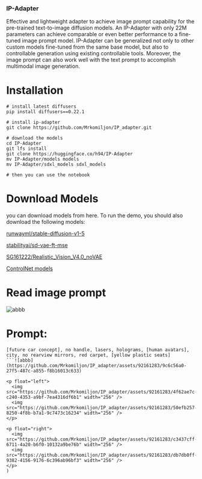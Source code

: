  ### IP-Adapter
Effective and lightweight adapter to achieve image prompt capability for the pre-trained text-to-image diffusion models. An IP-Adapter with only 22M parameters can achieve comparable or even better performance to a fine-tuned image prompt model. IP-Adapter can be generalized not only to other custom models fine-tuned from the same base model, but also to controllable generation using existing controllable tools. Moreover, the image prompt can also work well with the text prompt to accomplish multimodal image generation.
# Installation
```Prompt
# install latest diffusers
pip install diffusers==0.22.1

# install ip-adapter
git clone https://github.com/Mrkomiljon/IP_adapter.git

# download the models
cd IP-Adapter
git lfs install
git clone https://huggingface.co/h94/IP-Adapter
mv IP-Adapter/models models
mv IP-Adapter/sdxl_models sdxl_models

# then you can use the notebook
```
# Download Models
you can download models from here. To run the demo, you should also download the following models:

[runwayml/stable-diffusion-v1-5](https://huggingface.co/runwayml/stable-diffusion-v1-5)

[stabilityai/sd-vae-ft-mse](https://huggingface.co/stabilityai/sd-vae-ft-mse)

[SG161222/Realistic_Vision_V4.0_noVAE](https://huggingface.co/SG161222/Realistic_Vision_V4.0_noVAE)

[ControlNet models](https://huggingface.co/lllyasviel)

# Read image prompt
![abbb](https://github.com/Mrkomiljon/IP_adapter/assets/92161283/9c6c56a0-27f5-487c-a855-f8b16013c633)

# Prompt:
```Prompt
[future car concept], no handle, lasers, holograms, [human avatars], city, no rearview mirrors, red carpet, [yellow plastic seats]
```![abbb](https://github.com/Mrkomiljon/IP_adapter/assets/92161283/9c6c56a0-27f5-487c-a855-f8b16013c633)

<p float="left">
  <img src="https://github.com/Mrkomiljon/IP_adapter/assets/92161283/4f62ae7c-c240-4353-a9bf-7ea4316df6b1" width="256" />
  <img src="https://github.com/Mrkomiljon/IP_adapter/assets/92161283/50efb257-8250-4f8b-b7a1-9c7473c16234" width="256" />
</p>

<p float="right">
  <img src="https://github.com/Mrkomiljon/IP_adapter/assets/92161283/c3437cff-6711-4a20-b6f0-10132a9be76b" width="256" />
  <img src="https://github.com/Mrkomiljon/IP_adapter/assets/92161283/db7db0ff-9382-4156-9176-6c396ab96bf3" width="256" />
</p>
)


